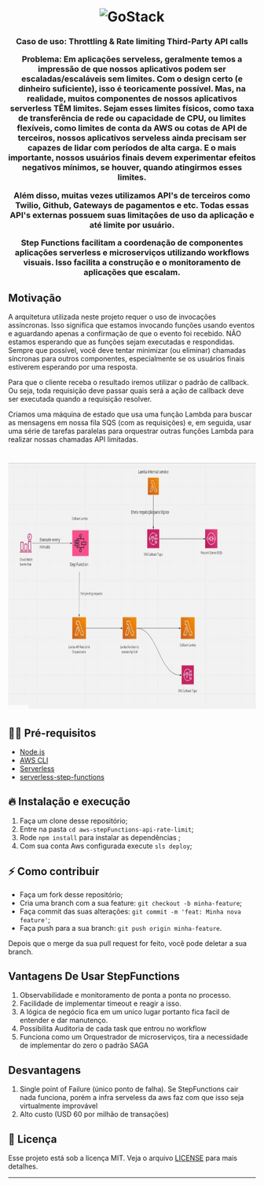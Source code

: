 <h1 align="center">
  <img alt="GoStack" src="https://rocketseat-cdn.s3-sa-east-1.amazonaws.com/masterclass.png" width="120px" />
</h1>

<h3 align="center">
  Caso de uso: Throttling & Rate limiting Third-Party API calls <br\>
  
  Problema: Em aplicações serveless, geralmente temos a impressão de que nossos aplicativos podem ser escaladas/escaláveis sem limites. Com o design certo (e dinheiro suficiente), isso é teoricamente possível. Mas, na realidade, muitos componentes de nossos aplicativos serverless TÊM limites. Sejam esses limites físicos, como taxa de transferência de rede ou capacidade de CPU, ou limites flexíveis, como limites de conta da AWS ou cotas de API de terceiros, nossos aplicativos serveless ainda precisam ser capazes de lidar com períodos de alta carga. E o mais importante, nossos usuários finais devem experimentar efeitos negativos mínimos, se houver, quando atingirmos esses limites.

  Além disso, muitas vezes utilizamos API's de terceiros como Twilio, Github, Gateways de pagamentos e etc. Todas essas API's externas possuem suas limitações de uso da aplicação e até limite por usuário.

  Step Functions facilitam a coordenação de componentes aplicações serverless e microserviços utilizando workflows visuais. Isso facilita a construção e o monitoramento de aplicações que escalam. 
</h3>



## Motivação

A arquitetura utilizada neste projeto requer o uso de invocações assíncronas. Isso significa que estamos invocando funções usando eventos e aguardando apenas a confirmação de que o evento foi recebido. NÃO estamos esperando que as funções sejam executadas e respondidas. Sempre que possível, você deve tentar minimizar (ou eliminar) chamadas síncronas para outros componentes, especialmente se os usuários finais estiverem esperando por uma resposta.

Para que o cliente receba o resultado iremos utilizar o padrão de callback. Ou seja, toda requisição deve passar quais será a ação de callback deve ser executada quando a requisição resolver.


Criamos uma máquina de estado que usa uma função Lambda para buscar as mensagens em nossa fila SQS (com as requisições) e, em seguida, usar uma série de tarefas paralelas para orquestrar outras funções Lambda para realizar nossas chamadas API limitadas.


<h1 align="center">
  <img alt="storeCheckout" src="https://github.com/quixote15/aws-stepFunctions-api-rate-limit/blob/main/assets/orquestrador.jpeg" width="800px" height="500px" />
</h1>

## ✋🏻 Pré-requisitos

- [Node.js](https://nodejs.org/en/)
- [AWS CLI](https://aws.amazon.com/pt/cli/)
- [Serverless](https://www.serverless.com/)
- [serverless-step-functions](https://www.serverless.com/plugins/serverless-step-functions)

## 🔥 Instalação e execução

1. Faça um clone desse repositório;
2. Entre na pasta `cd aws-stepFunctions-api-rate-limit`;
3. Rode `npm install` para instalar as dependências ;
4. Com sua conta Aws configurada execute `sls deploy`;


## ⚡️ Como contribuir

- Faça um fork desse repositório;
- Cria uma branch com a sua feature: `git checkout -b minha-feature`;
- Faça commit das suas alterações: `git commit -m 'feat: Minha nova feature'`;
- Faça push para a sua branch: `git push origin minha-feature`.

Depois que o merge da sua pull request for feito, você pode deletar a sua branch.

## Vantagens De Usar StepFunctions

1. Observabilidade e monitoramento de ponta a ponta no processo. 
2. Facilidade de implementar timeout e reagir a isso. 
3. A lógica de negócio fica em um unico lugar portanto fica facil de entender e dar manutenço.
2. Possibilita Auditoria de cada task que entrou no workflow
3. Funciona como um Orquestrador de microserviços, tira a necessidade de implementar do zero o padrão SAGA


## Desvantagens

1. Single point of Failure (único ponto de falha). Se StepFunctions cair nada funciona, porém a infra serveless da aws faz com que isso seja virtualmente improvável
2. Alto custo (USD 60 por milhão de transações)

## 📝 Licença

Esse projeto está sob a licença MIT. Veja o arquivo [LICENSE](LICENSE.md) para mais detalhes.

---

